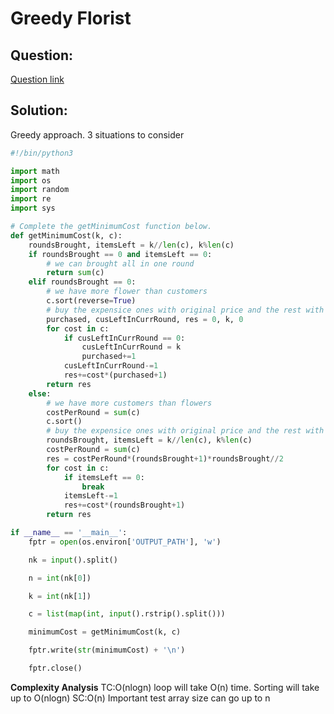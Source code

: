 # Greedy Florist


## Question:

[Question link](https://www.hackerrank.com/challenges/greedy-florist/problem?h_l=interview&playlist_slugs%5B%5D%5B%5D=interview-preparation-kit&playlist_slugs%5B%5D%5B%5D=greedy-algorithms&isFullScreen=true&h_r=next-challenge&h_v=zen)

  
  

## Solution:

Greedy approach. 
3 situations to consider

  

```python
#!/bin/python3

import math
import os
import random
import re
import sys

# Complete the getMinimumCost function below.
def getMinimumCost(k, c):
    roundsBrought, itemsLeft = k//len(c), k%len(c)
    if roundsBrought == 0 and itemsLeft == 0:
        # we can brought all in one round
        return sum(c)
    elif roundsBrought == 0:
        # we have more flower than customers
        c.sort(reverse=True)
        # buy the expensice ones with original price and the rest with raised price
        purchased, cusLeftInCurrRound, res = 0, k, 0
        for cost in c:
            if cusLeftInCurrRound == 0:
                cusLeftInCurrRound = k
                purchased+=1
            cusLeftInCurrRound-=1
            res+=cost*(purchased+1)
        return res
    else:
        # we have more customers than flowers
        costPerRound = sum(c)
        c.sort()
        # buy the expensice ones with original price and the rest with raised price
        roundsBrought, itemsLeft = k//len(c), k%len(c)
        costPerRound = sum(c)
        res = costPerRound*(roundsBrought+1)*roundsBrought//2
        for cost in c:
            if itemsLeft == 0:
                break
            itemsLeft-=1
            res+=cost*(roundsBrought+1)
        return res

if __name__ == '__main__':
    fptr = open(os.environ['OUTPUT_PATH'], 'w')

    nk = input().split()

    n = int(nk[0])

    k = int(nk[1])

    c = list(map(int, input().rstrip().split()))

    minimumCost = getMinimumCost(k, c)

    fptr.write(str(minimumCost) + '\n')

    fptr.close()

```
**Complexity Analysis**
TC:O(nlogn) loop will take O(n) time. Sorting will take up to O(nlogn)
SC:O(n) Important test array size can go up to n